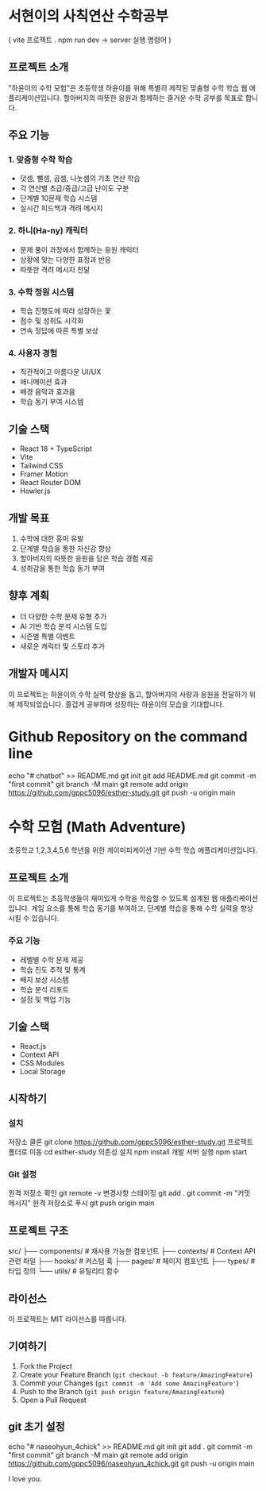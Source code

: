 # 서현이의 사칙연산 수학공부
( vite 프로젝트 . npm run dev -> server 실행 명령어 )
## 프로젝트 소개
"하윤이의 수학 모험"은 초등학생 하윤이를 위해 특별히 제작된 맞춤형 수학 학습 웹 애플리케이션입니다. 할아버지의 따뜻한 응원과 함께하는 즐거운 수학 공부를 목표로 합니다.

## 주요 기능

### 1. 맞춤형 수학 학습
- 덧셈, 뺄셈, 곱셈, 나눗셈의 기초 연산 학습
- 각 연산별 초급/중급/고급 난이도 구분
- 단계별 10문제 학습 시스템
- 실시간 피드백과 격려 메시지

### 2. 하니(Ha-ny) 캐릭터
- 문제 풀이 과정에서 함께하는 응원 캐릭터
- 상황에 맞는 다양한 표정과 반응
- 따뜻한 격려 메시지 전달

### 3. 수학 정원 시스템
- 학습 진행도에 따라 성장하는 꽃
- 점수 및 성취도 시각화
- 연속 정답에 따른 특별 보상

### 4. 사용자 경험
- 직관적이고 아름다운 UI/UX
- 애니메이션 효과
- 배경 음악과 효과음
- 학습 동기 부여 시스템

## 기술 스택
- React 18 + TypeScript
- Vite
- Tailwind CSS
- Framer Motion
- React Router DOM
- Howler.js

## 개발 목표
1. 수학에 대한 흥미 유발
2. 단계별 학습을 통한 자신감 향상
3. 할아버지의 따뜻한 응원을 담은 학습 경험 제공
4. 성취감을 통한 학습 동기 부여

## 향후 계획
- 더 다양한 수학 문제 유형 추가
- AI 기반 학습 분석 시스템 도입
- 시즌별 특별 이벤트
- 새로운 캐릭터 및 스토리 추가

## 개발자 메시지
이 프로젝트는 하윤이의 수학 실력 향상을 돕고, 할아버지의 사랑과 응원을 전달하기 위해 제작되었습니다. 
즐겁게 공부하며 성장하는 하윤이의 모습을 기대합니다.


# Github Repository on the command line

echo "# chatbot" >> README.md
git init
git add README.md
git commit -m "first commit"
git branch -M main
git remote add origin https://github.com/gppc5096/esther-study.git
git push -u origin main

# 수학 모험 (Math Adventure)

초등학교 1,2,3,4,5,6 학년을 위한 게이미피케이션 기반 수학 학습 애플리케이션입니다.

## 프로젝트 소개

이 프로젝트는 초등학생들이 재미있게 수학을 학습할 수 있도록 설계된 웹 애플리케이션입니다. 게임 요소를 통해 학습 동기를 부여하고, 단계별 학습을 통해 수학 실력을 향상시킬 수 있습니다.

### 주요 기능

- 레벨별 수학 문제 제공
- 학습 진도 추적 및 통계
- 배지 보상 시스템
- 학습 분석 리포트
- 설정 및 백업 기능

## 기술 스택

- React.js
- Context API
- CSS Modules
- Local Storage

## 시작하기

### 설치

저장소 클론
git clone https://github.com/gppc5096/esther-study.git
프로젝트 폴더로 이동
cd esther-study
의존성 설치
npm install
개발 서버 실행
npm start

### Git 설정
원격 저장소 확인
git remote -v
변경사항 스테이징
git add .
git commit -m "커밋 메시지"
원격 저장소로 푸시
git push origin main

## 프로젝트 구조

src/
├── components/     # 재사용 가능한 컴포넌트
├── contexts/       # Context API 관련 파일
├── hooks/          # 커스텀 훅
├── pages/          # 페이지 컴포넌트
├── types/          # 타입 정의
└── utils/          # 유틸리티 함수

## 라이선스

이 프로젝트는 MIT 라이선스를 따릅니다.

## 기여하기

1. Fork the Project
2. Create your Feature Branch (`git checkout -b feature/AmazingFeature`)
3. Commit your Changes (`git commit -m 'Add some AmazingFeature'`)
4. Push to the Branch (`git push origin feature/AmazingFeature`)
5. Open a Pull Request

## git 초기 설정
echo "# naseohyun_4chick" >> README.md
git init
git add .
git commit -m "first commit"
git branch -M main
git remote add origin https://github.com/gppc5096/naseohyun_4chick.git
git push -u origin main

I love you.